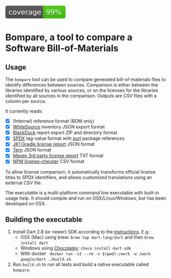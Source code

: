 ![Coverage](coverage_badge.svg)
# Bompare, a tool to compare a Software Bill-of-Materials

## Usage
The `bompare` tool can be used to compare generated bill-of-materials files
to identify differences between sources. Comparison is either between the 
libraries identified by various sources, or on the licenses for the
libraries identified by all sources in the comparison. Outputs are CSV 
files with a column per source.

It currently reads:

- [x] (Internal) reference format (BOM only)
- [x] [WhiteSource](https://www.whitesourcesoftware.com) inventory JSON export format
- [x] [BlackDuck](https://www.synopsys.com/software-integrity/security-testing/software-composition-analysis.html) report export ZIP and directory format
- [x] [SPDX](https://spdx.github.io/spdx-spec) tag-value format with [purl](https://github.com/package-url/purl-spec) package references
- [x] [JK1 Gradle license report](https://github.com/jk1/Gradle-License-Report) JSON format
- [x] [Tern](https://github.com/tern-tools/tern) JSON format
- [x] [Maven 3rd party license report](https://www.mojohaus.org/license-maven-plugin/add-third-party-mojo.html) TXT format
- [x] [NPM license-checker](https://www.npmjs.com/package/license-checker) CSV format

To allow license comparison, it automatically transforms official license titles 
to SPDX identifiers, and allows customized translations using an external CSV file.

The executable is a multi-platform command line executable with built-in usage help.
It should compile and run on OSX/Linux/Windows, but has been developed on OSX.

## Building the executable
1. Install Dart 2.8 (or newer) SDK according to the [instructions](https://dart.dev/get-dart).
E.g.:
    - OSX (Mac) using brew: `brew tap dart-lang/dart` and then `brew install dart`
    - Windows using [Chocolatey](https://chocolatey.org): `choco install dart-sdk`
    - With docker ` docker run -it --rm -v $(pwd):/work -w /work google/dart ./build.sh`
2. Run `build.sh` to run all tests and build a native executable
called `bompare`.

